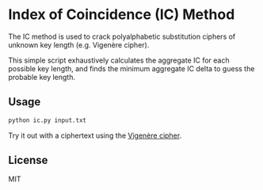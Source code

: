 # Index of Coincidence (IC) Method

The IC method is used to crack polyalphabetic substitution ciphers of unknown key length (e.g. Vigenère cipher).

This simple script exhaustively calculates the aggregate IC for each possible key length, and finds the minimum aggregate IC delta to guess the probable key length.

## Usage

```sh
python ic.py input.txt
```

Try it out with a ciphertext using the [Vigenère cipher](https://www.dcode.fr/vigenere-cipher).

## License

MIT
